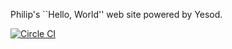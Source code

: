 Philip's ``Hello, World'' web site powered by Yesod.

[![Circle CI](https://circleci.com/gh/philipmw/yesod-website.svg?style=svg)](https://circleci.com/gh/philipmw/yesod-website)
